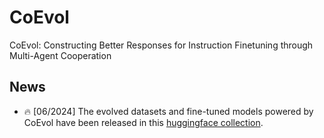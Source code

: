 # CoEvol
CoEvol: Constructing Better Responses for Instruction Finetuning through Multi-Agent Cooperation
## News
- :fire: [06/2024] The evolved datasets and fine-tuned models powered by CoEvol have been released in this [huggingface collection](https://huggingface.co/collections/CAS-SIAT-ConsistencyAI/coevol-66683b34d45cc54b889c532d).
